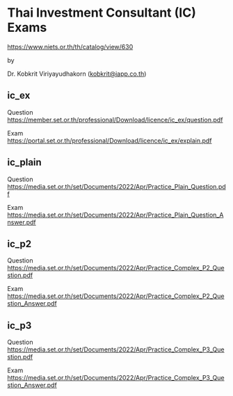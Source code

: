 # Thai Investment Consultant (IC) Exams 
https://www.niets.or.th/th/catalog/view/630

by 

Dr. Kobkrit Viriyayudhakorn
(kobkrit@iapp.co.th)

## ic_ex				
Question	https://member.set.or.th/professional/Download/licence/ic_ex/question.pdf

Exam	https://portal.set.or.th/professional/Download/licence/ic_ex/explain.pdf					
						
## ic_plain						
Question	https://media.set.or.th/set/Documents/2022/Apr/Practice_Plain_Question.pdf					

Exam	https://media.set.or.th/set/Documents/2022/Apr/Practice_Plain_Question_Answer.pdf					
						
## ic_p2						
Question	https://media.set.or.th/set/Documents/2022/Apr/Practice_Complex_P2_Question.pdf					

Exam	https://media.set.or.th/set/Documents/2022/Apr/Practice_Complex_P2_Question_Answer.pdf					
						
## ic_p3						
Question	https://media.set.or.th/set/Documents/2022/Apr/Practice_Complex_P3_Question.pdf					

Exam	https://media.set.or.th/set/Documents/2022/Apr/Practice_Complex_P3_Question_Answer.pdf					
